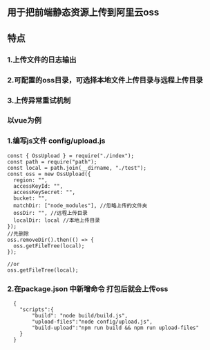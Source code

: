 ## 用于把前端静态资源上传到阿里云oss

## 特点

### 1.上传文件的日志输出

### 2.可配置的oss目录，可选择本地文件上传目录与远程上传目录

### 3.上传异常重试机制

### 以vue为例

### 1.编写js文件 config/upload.js
```
const { OssUpload } = require("./index");
const path = require("path");
const local = path.join(__dirname, "./test");
const oss = new OssUpload({
  region: "",
  accessKeyId: "",
  accessKeySecret: "",
  bucket: "",
  matchDir: ["node_modules"], //忽略上传的文件夹
  ossDir: "", //远程上传目录
  localDir: local //本地上传目录
});
//先删除
oss.removeDir().then(() => {
  oss.getFileTree(local);
});

//or
oss.getFileTree(local);

```
### 2.在package.json 中新增命令 打包后就会上传oss
```
  {
    "scripts":{
        "build": "node build/build.js",
        "upload-files":"node config/upload.js",
        "build-upload":"npm run build && npm run upload-files"
    }
  }
```

